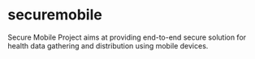 securemobile
============

Secure Mobile Project aims at providing end-to-end secure solution for health data gathering and distribution using mobile devices. 
